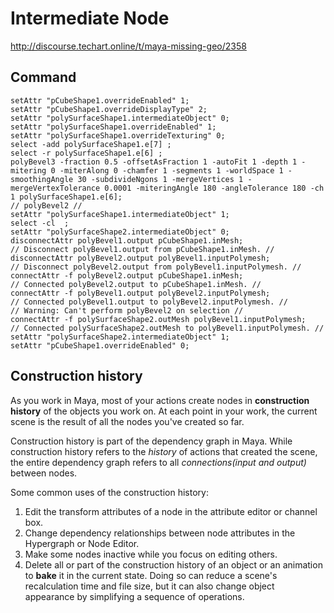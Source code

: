 # Intermediate Node
http://discourse.techart.online/t/maya-missing-geo/2358


## Command
    setAttr "pCubeShape1.overrideEnabled" 1;
    setAttr "pCubeShape1.overrideDisplayType" 2;
    setAttr "polySurfaceShape1.intermediateObject" 0;
    setAttr "polySurfaceShape1.overrideEnabled" 1;
    setAttr "polySurfaceShape1.overrideTexturing" 0;
    select -add polySurfaceShape1.e[7] ;
    select -r polySurfaceShape1.e[6] ;
    polyBevel3 -fraction 0.5 -offsetAsFraction 1 -autoFit 1 -depth 1 -mitering 0 -miterAlong 0 -chamfer 1 -segments 1 -worldSpace 1 -smoothingAngle 30 -subdivideNgons 1 -mergeVertices 1 -mergeVertexTolerance 0.0001 -miteringAngle 180 -angleTolerance 180 -ch 1 polySurfaceShape1.e[6];
    // polyBevel2 //
    setAttr "polySurfaceShape1.intermediateObject" 1;
    select -cl  ;
    setAttr "polySurfaceShape2.intermediateObject" 0;
    disconnectAttr polyBevel1.output pCubeShape1.inMesh;
    // Disconnect polyBevel1.output from pCubeShape1.inMesh. //
    disconnectAttr polyBevel2.output polyBevel1.inputPolymesh;
    // Disconnect polyBevel2.output from polyBevel1.inputPolymesh. //
    connectAttr -f polyBevel2.output pCubeShape1.inMesh;
    // Connected polyBevel2.output to pCubeShape1.inMesh. //
    connectAttr -f polyBevel1.output polyBevel2.inputPolymesh;
    // Connected polyBevel1.output to polyBevel2.inputPolymesh. //
    // Warning: Can't perform polyBevel2 on selection //
    connectAttr -f polySurfaceShape2.outMesh polyBevel1.inputPolymesh;
    // Connected polySurfaceShape2.outMesh to polyBevel1.inputPolymesh. //
    setAttr "polySurfaceShape2.intermediateObject" 1;
    setAttr "pCubeShape1.overrideEnabled" 0;


## Construction history
As you work in Maya, most of your actions create nodes in **construction
history** of the objects you work on. At each point in your work, the current
 scene is the result of all the nodes you've created so far.

Construction history is part of the dependency graph in Maya. While  
construction history refers to the *history* of actions that created the
scene, the entire dependency graph refers to all *connections(input and
output)* between nodes.

Some common uses of the construction history:
1. Edit the transform attributes of a node in the attribute editor or channel box.
2. Change dependency relationships between node attributes in the Hypergraph or Node Editor.
3. Make some nodes inactive while you focus on editing others.
4. Delete all or part of the construction history of an object or an animation to **bake** it in the current state. Doing so can reduce a scene's recalculation time and file size, but it can also change object appearance by simplifying a sequence of operations.
